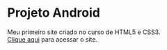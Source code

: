 # Projeto Android
Meu primeiro site criado no curso de HTML5 e CSS3. <br>
[Clique aqui](https://gabriellysaless.github.io/projeto-android/) para acessar o site.
